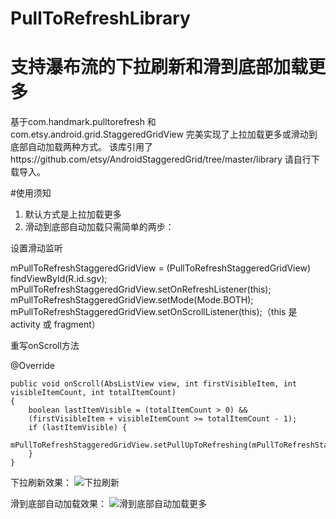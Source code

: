 # PullToRefreshLibrary
支持瀑布流的下拉刷新和滑到底部加载更多
=
基于com.handmark.pulltorefresh 和 com.etsy.android.grid.StaggeredGridView 完美实现了上拉加载更多或滑动到底部自动加载两种方式。
该库引用了https://github.com/etsy/AndroidStaggeredGrid/tree/master/library 请自行下载导入。

#使用须知
1. 默认方式是上拉加载更多
2. 滑动到底部自动加载只需简单的两步：

设置滑动监听

mPullToRefreshStaggeredGridView = (PullToRefreshStaggeredGridView) findViewById(R.id.sgv);
mPullToRefreshStaggeredGridView.setOnRefreshListener(this);
mPullToRefreshStaggeredGridView.setMode(Mode.BOTH);
mPullToRefreshStaggeredGridView.setOnScrollListener(this);（this 是activity 或 fragment）

重写onScroll方法

 @Override
 
    public void onScroll(AbsListView view, int firstVisibleItem, int visibleItemCount, int totalItemCount) 
    {
        boolean lastItemVisible = (totalItemCount > 0) && 
        (firstVisibleItem + visibleItemCount >= totalItemCount - 1);
        if (lastItemVisible) {
            mPullToRefreshStaggeredGridView.setPullUpToRefreshing(mPullToRefreshStaggeredGridView);
        }
    }

下拉刷新效果：
![下拉刷新](http://g.recordit.co/QEM5g5fezd.gif)

滑到底部自动加载效果：
![滑到底部自动加载更多](http://g.recordit.co/SWZGTCPiEP.gif)
